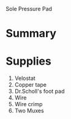 Sole Pressure Pad
# Summary 

# Supplies 
  1. Velostat 
  2. Copper tape 
  3. Dr.Scholl's foot pad 
  4. Wire 
  5. Wire crimp 
  6. Two Muxes 
